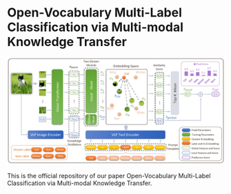 # Open-Vocabulary Multi-Label Classification via Multi-modal Knowledge Transfer

![Framework](figures/mkt.jpg)

This is the official repository of our paper Open-Vocabulary Multi-Label Classification via Multi-modal Knowledge Transfer.
